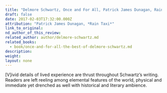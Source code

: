 ```yaml
---
title: "Delmore Schwartz, Once and For All, Patrick James Dunagan, Rain Taxi"
draft: false
date: 2017-02-03T17:32:00.000Z
attribution: "Patrick James Dunagan, *Rain Taxi*"
link_to_original:
nd_author_of_this_review:
related_author: author/delmore-schwartz.md
related_books:
  - book/once-and-for-all-the-best-of-delmore-schwartz.md
description:
weight:
layout: none
---
```

[V]ivid details of lived experience are thrust throughout Schwartz’s writing. Readers are left reeling among elemental features of the world, physical and immediate yet drenched as well with historical and literary ambience.

